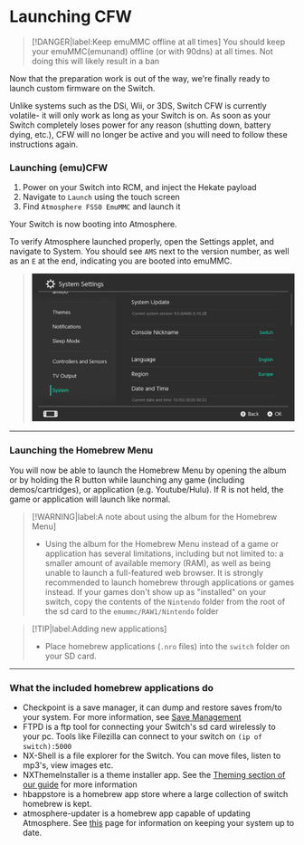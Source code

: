 # Launching CFW

> [!DANGER|label:Keep emuMMC offline at all times]
>    You should keep your emuMMC(emunand) offline (or with 90dns) at all times. Not doing this will likely result in a ban

Now that the preparation work is out of the way, we're finally ready to launch custom firmware on the Switch.

Unlike systems such as the DSi, Wii, or 3DS, Switch CFW is currently volatile- it will only work as long as your Switch is on. As soon as your Switch completely loses power for any reason (shutting down, battery dying, etc.), CFW will no longer be active and you will need to follow these instructions again.

### Launching (emu)CFW

1. Power on your Switch into RCM, and inject the Hekate payload
2. Navigate to `Launch` using the touch screen
3. Find `Atmosphere FSS0 EmuMMC` and launch it

Your Switch is now booting into Atmosphere.

To verify Atmosphere launched properly, open the Settings applet, and navigate to System. You should see `AMS` next to the version number, as well as an `E` at the end, indicating you are booted into emuMMC.

> ![Atmosphere version string](../img/launching-cfw-emummc-settings.jpg)

-----

### Launching the Homebrew Menu

You will now be able to launch the Homebrew Menu by opening the album or by holding the R button while launching any game (including demos/cartridges), or application (e.g. Youtube/Hulu). If R is not held, the game or application will launch like normal.
    
> [!WARNING|label:A note about using the album for the Homebrew Menu]
>    - Using the album for the Homebrew Menu instead of a game or application has several limitations, including but not limited to: a smaller amount of available memory (RAM), as well as being unable to launch a full-featured web browser. It is strongly recommended to launch homebrew through applications or games instead. If your games don't show up as "installed" on your switch, copy the contents of the `Nintendo` folder from the root of the sd card to the `emummc/RAW1/Nintendo` folder
    
> [!TIP|label:Adding new applications]
>    - Place homebrew applications (`.nro` files) into the `switch` folder on your SD card.

-----

### What the included homebrew applications do

- Checkpoint is a save manager, it can dump and restore saves from/to your system. For more information, see [Save Management](../../extras/save_management.md)
- FTPD is a ftp tool for connecting your Switch's sd card wirelessly to your pc. Tools like Filezilla can connect to your switch on `(ip of switch):5000`
- NX-Shell is a file explorer for the Switch. You can move files, listen to mp3's, view images etc.
- NXThemeInstaller is a theme installer app. See the [Theming section of our guide](../../extras/theming.md) for more information
- hbappstore is a homebrew app store where a large collection of switch homebrew is kept.
- atmosphere-updater is a homebrew app capable of updating Atmosphere. See [this](../../extras/updating.md) page for information on keeping your system up to date.
